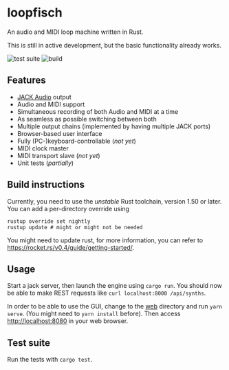 loopfisch
=========

An audio and MIDI loop machine written in Rust.

This is still in active development, but the basic functionality already works.

![test suite](https://github.com/Windfisch/loopfisch/workflows/test%20suite/badge.svg)
![build](https://github.com/Windfisch/loopfisch/workflows/build/badge.svg)

Features
--------

- [JACK Audio](https://jackaudio.org) output
- Audio and MIDI support
- Simultaneous recording of both Audio and MIDI at a time
- As seamless as possible switching between both
- Multiple output chains (implemented by having multiple JACK ports)
- Browser-based user interface
- Fully (PC-)keyboard-controllable (_not yet_)
- MIDI clock master
- MIDI transport slave (_not yet_)
- Unit tests (_partially_)

Build instructions
------------------

Currently, you need to use the *unstable* Rust toolchain, version 1.50 or later. 
You can add a per-directory override using

```
rustup override set nightly
rustup update # might or might not be needed
```

You might need to update rust, for more information, you can refer to
https://rocket.rs/v0.4/guide/getting-started/.

Usage
-----

Start a jack server, then launch the engine using `cargo run`. You should now be able to make REST requests
like `curl localhost:8000 /api/synths`.

In order to be able to use the GUI, change to the [web](web) directory and run `yarn serve`. (You might need to `yarn install` before). Then access [http://localhost:8080](http://localhost:8080) in your web browser.

Test suite
----------

Run the tests with `cargo test`.
